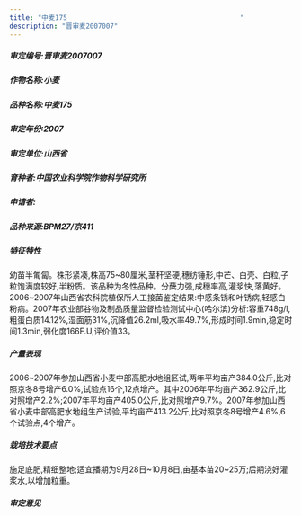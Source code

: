 ```yaml
---
title: "中麦175                                           "
description: "晋审麦2007007"
---
```

##### 审定编号:晋审麦2007007

##### 作物名称:小麦

##### 品种名称:中麦175                                           

##### 审定年份:2007

##### 审定单位:山西省

##### 育种者:中国农业科学院作物科学研究所

##### 申请者:

##### 品种来源:BPM27/京411

##### 特征特性
幼苗半匍匐。株形紧凑,株高75~80厘米,茎秆坚硬,穗纺锤形,中芒、白壳、白粒,子粒饱满度较好,半粉质。该品种为冬性品种。分蘖力强,成穗率高,灌浆快,落黄好。2006~2007年山西省农科院植保所人工接菌鉴定结果:中感条锈和叶锈病,轻感白粉病。2007年农业部谷物及制品质量监督检验测试中心(哈尔滨)分析:容重748g/l,粗蛋白质14.12%,湿面筋31%,沉降值26.2ml,吸水率49.7%,形成时间1.9min,稳定时间1.3min,弱化度166F.U,评价值33。

##### 产量表现
2006~2007年参加山西省小麦中部高肥水地组区试,两年平均亩产384.0公斤,比对照京冬8号增产6.0%,试验点16个,12点增产。其中2006年平均亩产362.9公斤,比对照增产2.2%;2007年平均亩产405.0公斤,比对照增产9.7%。2007年参加山西省小麦中部高肥水地组生产试验,平均亩产413.2公斤,比对照京冬8号增产4.6%,6个试验点,4个增产。

##### 栽培技术要点
施足底肥,精细整地;适宜播期为9月28日~10月8日,亩基本苗20~25万;后期浇好灌浆水,以增加粒重。

##### 审定意见

